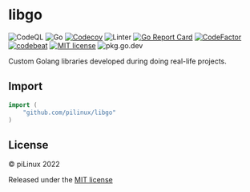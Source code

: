 # libgo

![CodeQL][01]
![Go][02]
[![Codecov][03]][04]
![Linter][05]
[![Go Report Card][06]][07]
[![CodeFactor][08]][09]
[![codebeat][10]][11]
[![MIT license][12]][13]
![pkg.go.dev](https://github.com/pilinux/libgo/actions/workflows/go-proxy-warming.yml/badge.svg)

Custom Golang libraries developed during doing real-life projects.

## Import

```go
import (
    "github.com/pilinux/libgo"
)
```

## License

&#169; piLinux 2022

Released under the [MIT license][13]

[01]: https://github.com/pilinux/libgo/actions/workflows/codeql-analysis.yml/badge.svg
[02]: https://github.com/pilinux/libgo/actions/workflows/go.yml/badge.svg
[03]: https://codecov.io/gh/pilinux/libgo/branch/main/graph/badge.svg?token=Z9T0HAOTH7
[04]: https://codecov.io/gh/pilinux/libgo
[05]: https://github.com/pilinux/libgo/actions/workflows/super-linter.yml/badge.svg
[06]: https://goreportcard.com/badge/github.com/pilinux/libgo
[07]: https://goreportcard.com/report/github.com/pilinux/libgo
[08]: https://www.codefactor.io/repository/github/pilinux/libgo/badge
[09]: https://www.codefactor.io/repository/github/pilinux/libgo
[10]: https://codebeat.co/badges/cf77fbbc-2b3e-4925-a099-cd6d5e48705a
[11]: https://codebeat.co/projects/github-com-pilinux-libgo-main
[12]: https://img.shields.io/badge/license-MIT-brightgreen.svg
[13]: LICENSE
[14]: https://github.com/pilinux/libgo/actions/workflows/go-proxy-warming.yml/badge.svg

